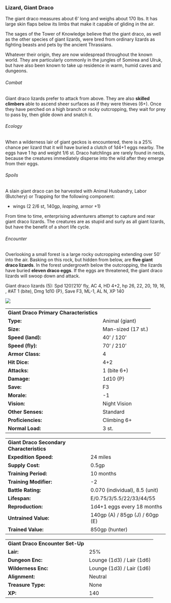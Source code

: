 ### Lizard, Giant Draco

The giant draco measures about 6’ long and weighs about 170 lbs. It has large skin flaps below its limbs that make it capable of gliding in the air.

The sages of the Tower of Knowledge believe that the giant draco, as well as the other species of giant lizards, were bred from ordinary lizards as fighting beasts and pets by the ancient Thrassians.

Whatever their origin, they are now widespread throughout the known world. They are particularly commonly in the jungles of Somirea and Ulruk, but have also been known to take up residence in warm, humid caves and dungeons.

###### Combat

Giant draco lizards prefer to attack from above. They are also **skilled climbers** able to ascend sheer surfaces as if they were thieves (6+). Once they have perched on a high branch or rocky outcropping, they wait for prey to pass by, then glide down and snatch it.

###### Ecology

When a wilderness lair of giant geckos is encountered, there is a 25% chance per lizard that it will have buried a clutch of 1d4+1 eggs nearby. The eggs have 1 hp and weight 1/6 st. Draco hatchlings are rarely found in nests, because the creatures immediately disperse into the wild after they emerge from their eggs.

###### Spoils

A slain giant draco can be harvested with Animal Husbandry, Labor (Butchery) or Trapping for the following component:

* wings (2 2/6 st, 140gp, *leaping,* armor +1)

From time to time, enterprising adventurers attempt to capture and rear giant draco lizards. The creatures are as stupid and surly as all giant lizards, but have the benefit of a short life cycle.

###### Encounter

Overlooking a small forest is a large rocky outcropping extending over 50' into the air. Basking on this rock, but hidden from below, are **five giant draco lizards**. In the forest undergrowth below the outcropping, the lizards have buried **eleven draco eggs**. If the eggs are threatened, the giant draco lizards will swoop down and attack.

Giant draco lizards (5): Spd 120’/210’ fly, AC 4, HD 4+2, hp 26, 22, 20, 19, 16, , #AT 1 (bite), Dmg 1d10 {P}, Save F3, ML-1, AL N, XP 140

![](data:image/png;base64...)

|  |  |
| --- | --- |
| **Giant Draco Primary Characteristics** | |
| **Type:** | Animal (giant) |
| **Size:** | Man-sized (17 st.) |
| **Speed (land):** | 40’ / 120’ |
| **Speed (fly):** | 70’ / 210’ |
| **Armor Class:** | 4 |
| **Hit Dice:** | 4+2 |
| **Attacks:** | 1 (bite 6+) |
| **Damage:** | 1d10 {P} |
| **Save:** | F3 |
| **Morale:** | -1 |
| **Vision:** | Night Vision |
| **Other Senses:** | Standard |
| **Proficiencies:** | Climbing 6+ |
| **Normal Load:** | 3 st. |

|  |  |
| --- | --- |
| **Giant Draco Secondary Characteristics** | |
| **Expedition Speed:** | 24 miles |
| **Supply Cost:** | 0.5gp |
| **Training Period:** | 10 months |
| **Training Modifier:** | -2 |
| **Battle Rating:** | 0.070 (individual), 8.5 (unit) |
| **Lifespan:** | E/0.75/3/5.5/22/33/44/55 |
| **Reproduction:** | 1d4+1 eggs every 18 months |
| **Untrained Value:** | 140gp (A) / 85gp (J) / 60gp (E) |
| **Trained Value:** | 850gp (hunter) |

|  |  |
| --- | --- |
| **Giant Draco Encounter Set-Up** | |
| **Lair:** | 25% |
| **Dungeon Enc:** | Lounge (1d3) / Lair (1d6) |
| **Wilderness Enc:** | Lounge (1d3) / Lair (1d6) |
| **Alignment:** | Neutral |
| **Treasure Type:** | None |
| **XP:** | 140 |
